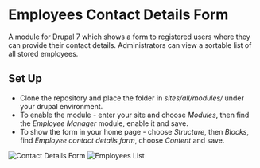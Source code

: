 # Employees Contact Details Form

A module for Drupal 7 which shows a form to registered users where they can provide their contact details.
Administrators can view a sortable list of all stored employees.

## Set Up
* Clone the repository and place the folder in _sites/all/modules/_ under your drupal environment.
* To enable the module - enter your site and choose _Modules_, then find the _Employee Manager_ module, enable it and save.
* To show the form in your home page - choose _Structure_, then _Blocks_, find _Employee contact details form_, choose _Content_ and save.

![Contact Details Form](https://raw.github.com/mlitbk/employees/master/screenshot1.png)
![Employees List](https://raw.github.com/mlitbk/employees/master/screenshot2.png)
